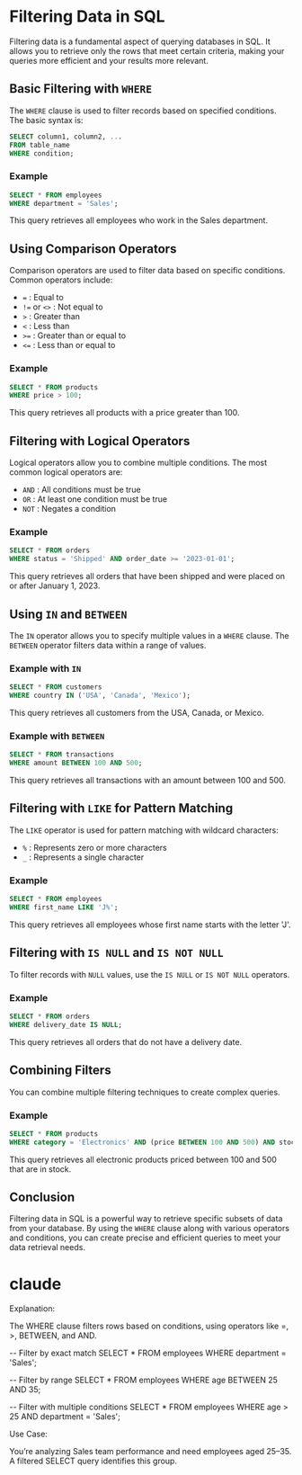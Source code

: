 # Filtering Data in SQL

Filtering data is a fundamental aspect of querying databases in SQL. It allows you to retrieve only the rows that meet certain criteria, making your queries more efficient and your results more relevant.

## Basic Filtering with `WHERE`

The `WHERE` clause is used to filter records based on specified conditions. The basic syntax is:

```sql
SELECT column1, column2, ...
FROM table_name
WHERE condition;
```

### Example

```sql
SELECT * FROM employees
WHERE department = 'Sales';
```

This query retrieves all employees who work in the Sales department.

## Using Comparison Operators

Comparison operators are used to filter data based on specific conditions. Common operators include:

- `=` : Equal to
- `!=` or `<>` : Not equal to
- `>` : Greater than
- `<` : Less than
- `>=` : Greater than or equal to
- `<=` : Less than or equal to

### Example

```sql
SELECT * FROM products
WHERE price > 100;
```

This query retrieves all products with a price greater than 100.

## Filtering with Logical Operators

Logical operators allow you to combine multiple conditions. The most common logical operators are:

- `AND` : All conditions must be true
- `OR` : At least one condition must be true
- `NOT` : Negates a condition

### Example

```sql
SELECT * FROM orders
WHERE status = 'Shipped' AND order_date >= '2023-01-01';
```

This query retrieves all orders that have been shipped and were placed on or after January 1, 2023.

## Using `IN` and `BETWEEN`

The `IN` operator allows you to specify multiple values in a `WHERE` clause. The `BETWEEN` operator filters data within a range of values.

### Example with `IN`

```sql
SELECT * FROM customers
WHERE country IN ('USA', 'Canada', 'Mexico');
```

This query retrieves all customers from the USA, Canada, or Mexico.

### Example with `BETWEEN`

```sql
SELECT * FROM transactions
WHERE amount BETWEEN 100 AND 500;
```

This query retrieves all transactions with an amount between 100 and 500.

## Filtering with `LIKE` for Pattern Matching

The `LIKE` operator is used for pattern matching with wildcard characters:

- `%` : Represents zero or more characters
- `_` : Represents a single character

### Example

```sql
SELECT * FROM employees
WHERE first_name LIKE 'J%';
```

This query retrieves all employees whose first name starts with the letter 'J'.

## Filtering with `IS NULL` and `IS NOT NULL`

To filter records with `NULL` values, use the `IS NULL` or `IS NOT NULL` operators.

### Example

```sql
SELECT * FROM orders
WHERE delivery_date IS NULL;
```

This query retrieves all orders that do not have a delivery date.

## Combining Filters

You can combine multiple filtering techniques to create complex queries.

### Example

```sql
SELECT * FROM products
WHERE category = 'Electronics' AND (price BETWEEN 100 AND 500) AND stock > 0;
```

This query retrieves all electronic products priced between 100 and 500 that are in stock.

## Conclusion

Filtering data in SQL is a powerful way to retrieve specific subsets of data from your database. By using the `WHERE` clause along with various operators and conditions, you can create precise and efficient queries to meet your data retrieval needs.


# claude 
Explanation:

The WHERE clause filters rows based on conditions, using operators like =, >, BETWEEN, and AND.

-- Filter by exact match
SELECT * FROM employees WHERE department = 'Sales';

-- Filter by range
SELECT * FROM employees WHERE age BETWEEN 25 AND 35;

-- Filter with multiple conditions
SELECT * FROM employees WHERE age > 25 AND department = 'Sales';


Use Case:

You’re analyzing Sales team performance and need employees aged 25–35. A filtered SELECT query identifies this group.
